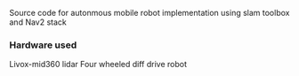 Source code for autonmous mobile robot implementation using slam toolbox and Nav2 stack
### Hardware used
Livox-mid360 lidar
Four wheeled diff drive robot
